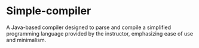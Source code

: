 # Simple-compiler
A Java-based compiler designed to parse and compile a simplified programming language provided by the instructor, emphasizing ease of use and minimalism.
